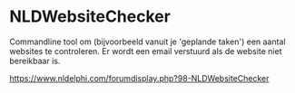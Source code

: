# NLDWebsiteChecker
Commandline tool om (bijvoorbeeld vanuit je 'geplande taken') een aantal websites te controleren. Er wordt een email verstuurd als de website niet bereikbaar is.

https://www.nldelphi.com/forumdisplay.php?98-NLDWebsiteChecker
